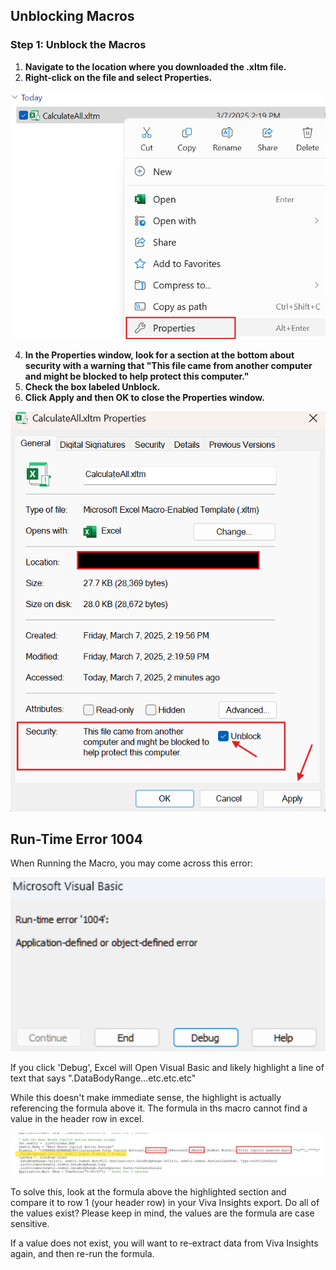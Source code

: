 ## <h2>Unblocking Macros</h2>

### **Step 1: Unblock the Macros**
1. **Navigate to the location where you downloaded the .xltm file.**
2. **Right-click on the file and select Properties.**

<img src="https://github.com/microsoft/DecodingSuperUsage/blob/DecodingSuperUsage/images/properties.png" alt="properties">

4. **In the Properties window, look for a section at the bottom about security with a warning that "This file came from another computer and might be blocked to help protect this computer."**
5. **Check the box labeled Unblock.**
6. **Click Apply and then OK to close the Properties window.**

<img src="https://github.com/microsoft/DecodingSuperUsage/blob/DecodingSuperUsage/images/unblock.png" alt="unblock">

## <h2>Run-Time Error 1004</h2>

When Running the Macro, you may come across this error:

<img src="https://github.com/microsoft/DecodingSuperUsage/blob/DecodingSuperUsage/images/1004.png" alt="properties">

If you click 'Debug', Excel will Open Visual Basic and likely highlight a line of text that says ".DataBodyRange...etc.etc.etc"

While this doesn't make immediate sense, the highlight is actually referencing the formula above it. The formula in ths macro cannot find a value in the header row in excel.

<img src="https://github.com/microsoft/DecodingSuperUsage/blob/DecodingSuperUsage/images/1004dot2.png" alt="unblock">

To solve this, look at the formula above the highlighted section and compare it to row 1 (your header row) in your Viva Insights export. Do all of the values exist? Please keep in mind, the values are the formula are case sensitive. 

If a value does not exist, you will want to re-extract data from Viva Insights again, and then re-run the formula. 

